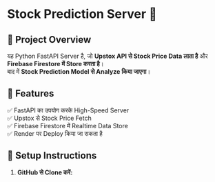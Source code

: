 # Stock Prediction Server 🚀

## 🔹 Project Overview
यह Python FastAPI Server है, जो **Upstox API से Stock Price Data लाता है** और **Firebase Firestore में Store करता है**।  
बाद में **Stock Prediction Model से Analyze किया जाएगा**।

## 🔹 Features
✅ FastAPI का उपयोग करके High-Speed Server  
✅ Upstox से Stock Price Fetch  
✅ Firebase Firestore में Realtime Data Store  
✅ Render पर Deploy किया जा सकता है  

## 🔹 Setup Instructions
1. **GitHub से Clone करें:**  
